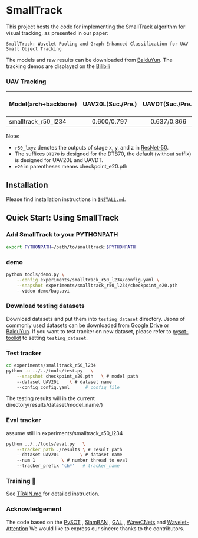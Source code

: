 # SmallTrack

This project hosts the code for implementing the SmallTrack algorithm for visual tracking, as presented in our paper: 

```
SmallTrack: Wavelet Pooling and Graph Enhanced Classification for UAV Small Object Tracking
```

The models and raw results can be downloaded from [BaiduYun](https://pan.baidu.com/s/1XRaXBpb4ab2XDrP3ViMCUw?pwd=1234). 
The tracking demos are displayed on the [Bilibili](https://www.bilibili.com/video/BV1Xv4y1e78e/)

### UAV Tracking

| Model(arch+backbone)                                | UAV20L(Suc./Pre.)  | UAVDT(Suc./Pre.)  | DTB70(Suc./Pre.)   | VisDrone2019-SOT-test-dev(Suc./Pre.)| LaTOT(Suc./Pre./N.Pre.)   | 
| --------------------                                | :----------------: | :---------------: | :---------------:  |          :---------------:          |    :---------------:      |
| smalltrack_r50_l234                                 |    0.600/0.797     |    0.637/0.866    |    0.654/0.858     |              0.625/0.849            |     0.271/0.438/0.339     |


Note:

-  `r50_lxyz` denotes the outputs of stage x, y, and z in [ResNet-50](https://arxiv.org/abs/1512.03385).
- The suffixes `DTB70` is designed for the DTB70, the default (without suffix) is designed for UAV20L and UAVDT.
- `e20` in parentheses means checkpoint_e20.pth

## Installation

Please find installation instructions in [`INSTALL.md`](INSTALL.md).

## Quick Start: Using SmallTrack

### Add SmallTrack to your PYTHONPATH

```bash
export PYTHONPATH=/path/to/smalltrack:$PYTHONPATH
```


### demo

```bash
python tools/demo.py \
    --config experiments/smalltrack_r50_l234/config.yaml \
    --snapshot experiments/smalltrack_r50_l234/checkpoint_e20.pth
    --video demo/bag.avi
```

### Download testing datasets

Download datasets and put them into `testing_dataset` directory. Jsons of commonly used datasets can be downloaded from [Google Drive](https://drive.google.com/drive/folders/10cfXjwQQBQeu48XMf2xc_W1LucpistPI) or [BaiduYun](https://pan.baidu.com/s/1js0Qhykqqur7_lNRtle1tA#list/path=%2F). If you want to test tracker on new dataset, please refer to [pysot-toolkit](https://github.com/StrangerZhang/pysot-toolkit) to setting `testing_dataset`. 

### Test tracker

```bash
cd experiments/smalltrack_r50_l234
python -u ../../tools/test.py 	\
	--snapshot checkpoint_e20.pth 	\ # model path
	--dataset UAV20L 	\ # dataset name
	--config config.yaml	  # config file
```

The testing results will in the current directory(results/dataset/model_name/)

### Eval tracker

assume still in experiments/smalltrack_r50_l234

``` bash
python ../../tools/eval.py 	 \
	--tracker_path ./results \ # result path
	--dataset UAV20L        \ # dataset name
	--num 1 		 \ # number thread to eval
	--tracker_prefix 'ch*'   # tracker_name
```

###  Training :wrench:

See [TRAIN.md](TRAIN.md) for detailed instruction.


### Acknowledgement
The code based on the [PySOT](https://github.com/STVIR/pysot) , [SiamBAN](https://github.com/hqucv/siamban) ,
[GAL](https://ieeexplore.ieee.org/document/9547682/) , [WaveCNets](https://ieeexplore.ieee.org/document/9508165/) and [Wavelet-Attention](https://link.springer.com/article/10.1007/s00530-022-00889-8)
We would like to express our sincere thanks to the contributors.
